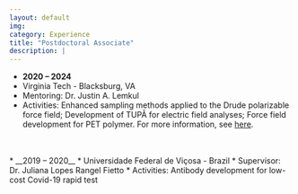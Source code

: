```yaml
---
layout: default
img:
category: Experience
title: "Postdoctoral Associate"
description: |
---
```


* __2020 – 2024__
* Virginia Tech - Blacksburg, VA
* Mentoring: Dr. Justin A. Lemkul
* Activities: Enhanced sampling methods applied to the Drude polarizable force field; Development of TUPÃ for electric field analyses; Force field development for PET polymer. For more information, see [here](https://www.thelemkullab.com/publications).
<br>
<br>
* __2019 – 2020__
* Universidade Federal de Viçosa - Brazil
* Supervisor: Dr. Juliana Lopes Rangel Fietto
* Activities: Antibody development for low-cost Covid-19 rapid test
